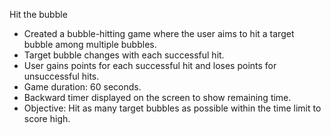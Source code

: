 Hit the bubble 

- Created a bubble-hitting game where the user aims to hit a target bubble among multiple bubbles.
- Target bubble changes with each successful hit.
- User gains points for each successful hit and loses points for unsuccessful hits.
- Game duration: 60 seconds.
- Backward timer displayed on the screen to show remaining time.
- Objective: Hit as many target bubbles as possible within the time limit to score high.
